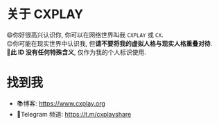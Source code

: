 # 关于 CXPLAY

😄你好很高兴认识你, 你可以在网络世界叫我 `CXPLAY` 或 `CX`.  
😌你可能在现实世界中认识我, 但**请不要将我的虚拟人格与现实人格重叠对待**.  
🙂**此 ID 没有任何特殊含义**, 仅作为我的个人标识使用.  

# 找到我

- 📚博客: https://www.cxplay.org
- 📢Telegram 频道: https://t.m/cxplayshare
